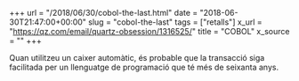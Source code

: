 +++
url = "/2018/06/30/cobol-the-last.html"
date = "2018-06-30T21:47:00+00:00"
slug = "cobol-the-last"
tags = ["retalls"]
x_url = "https://qz.com/email/quartz-obsession/1316525/"
title = "COBOL"
x_source = ""
+++


Quan utilitzeu un caixer automàtic, és probable que la transacció siga facilitada per un llenguatge de programació que té més de seixanta anys.

